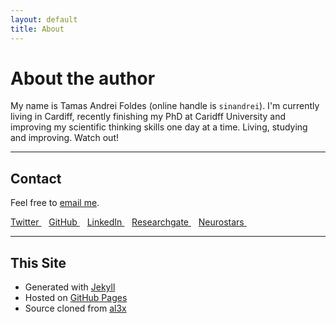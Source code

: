 ```yaml
---
layout: default
title: About
---
```


# About the author

My name is Tamas Andrei Foldes (online handle is `sinandrei`). 
I'm currently living in Cardiff, recently finishing my PhD at Caridff University and improving my scientific thinking skills one day at a time.
Living, studying and improving. Watch out!
- - -

## Contact

Feel free to [email me](mailto:foldes.andrei@gmail.com).


<a href="https://twitter.com/foldesandrei"> 
  <i class="fa fa-twitter"></i> Twitter 
  </a> &nbsp;&nbsp; 
<a href="https://github.com/andreifoldes">
  <i class="fa fa-github"></i> GitHub
  </a>&nbsp;&nbsp; 
<a href="https://linkedin.com/in/andreifoldes">
  <i class="fa fa-linkedin"></i> LinkedIn
  </a>&nbsp;&nbsp;
<a href="https://www.researchgate.net/profile/Tamas-Foldes">
  <i class="fa fa-researchgate"></i> Researchgate
  </a>&nbsp;&nbsp;
<a href="https://neurostars.org/u/foldes.andrei">
  <i class="fa-solid fa-brain"></i> Neurostars
  </a>&nbsp;&nbsp;

- - -

## This Site

* Generated with [Jekyll](http://jekyllrb.com/)
* Hosted on [GitHub Pages](https://pages.github.com/)
* Source cloned from [al3x](https://github.com/al3x/al3x.net)

